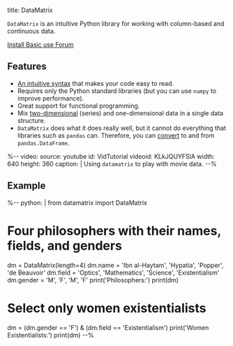 title: DataMatrix

`DataMatrix` is an intuitive Python library for working with column-based and continuous data.

<div class="btn-group" role="group" aria-label="...">
  <a role="button" class="btn btn-success" href="%url:install%">
		<span class="glyphicon glyphicon-download" aria-hidden="true"></span>
		Install
	 </a>
  <a role="button" class="btn btn-success" href="%url:basic%">
  <span class="glyphicon glyphicon-education" aria-hidden="true"></span>
  	Basic use
  </a>
  <a role="button" class="btn btn-success" href="http://forum.cogsci.nl/">
  <span class="glyphicon glyphicon-comment" aria-hidden="true"></span>
  Forum</a>
</div>


## Features

- [An intuitive syntax](%link:basic%) that makes your code easy to read.
- Requires only the Python standard libraries (but you can use `numpy` to improve performance).
- Great support for functional programming.
- Mix [two-dimensional](%link:series%) (series) and one-dimensional data in a single data structure.
- `DataMatrix` does what it does really well, but it cannot do everything that libraries such as `pandas` can. Therefore, you can [convert](%link:convert%) to and from `pandas.DataFrame`.


%--
video:
 source: youtube
 id: VidTutorial
 videoid: KLkJQUYFSlA
 width: 640
 height: 360
 caption: |
  Using <code>datamatrix</code> to play with movie data.
--%


## Example

%--
python: |
 from datamatrix import DataMatrix
 # Four philosophers with their names, fields, and genders
 dm = DataMatrix(length=4)
 dm.name = 'Ibn al-Haytam', 'Hypatia', 'Popper', 'de Beauvoir'
 dm.field = 'Optics', 'Mathematics', 'Science', 'Existentialism'	
 dm.gender = 'M', 'F', 'M', 'F'
 print('Philosophers:')
 print(dm)
 # Select only women existentialists
 dm = (dm.gender == 'F') & (dm.field == 'Existentialism')
 print('Women Existentialists:')
 print(dm)
--%
